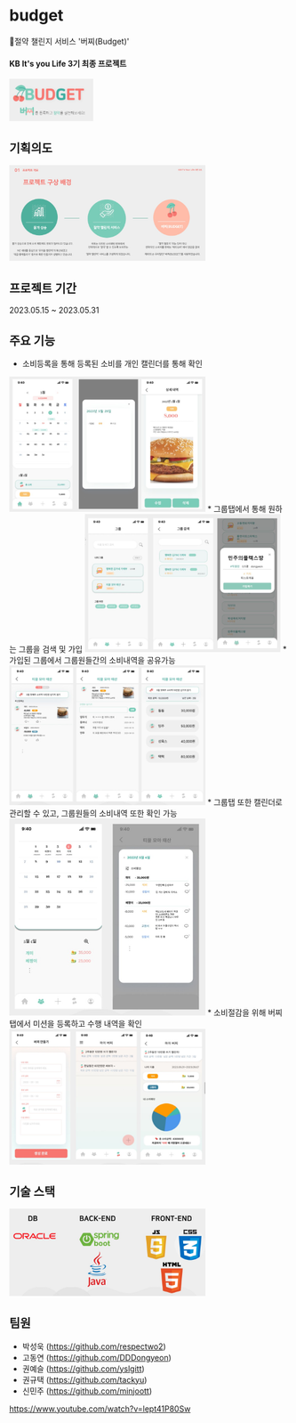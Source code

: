 # budget
:pushpin:절약 챌린지 서비스 '버찌(Budget)' 
#### KB It's you Life 3기 최종 프로젝트

<img src="https://github.com/respectwo2/budget/raw/master/img/로고.JPG" alt="로고" width="30%">

## 기획의도
<img src="https://github.com/respectwo2/budget/raw/master/img/기획의도.JPG" alt="기획의도" width="70%">


## 프로젝트 기간
2023.05.15 ~ 2023.05.31

## 주요 기능
* 소비등록을 통해 등록된 소비를 개인 캘린더를 통해 확인
<img src="https://github.com/respectwo2/budget/raw/master/img/개인캘린더.JPG" alt="개인캘린더" width="70%">
* 그룹탭에서 통해 원하는 그룹을 검색 및 가입
<img src="https://github.com/respectwo2/budget/raw/master/img/그룹검색탭.JPG" alt="그룹검색" width="70%">
* 가입된 그룹에서 그룹원들간의 소비내역을 공유가능
<img src="https://github.com/respectwo2/budget/raw/master/img/그룹탭.JPG" alt="그룹" width="70%">
* 그룹탭 또한 캘린더로 관리할 수 있고, 그룹원들의 소비내역 또한 확인 가능
<img src="https://github.com/respectwo2/budget/raw/master/img/그룹캘린더.JPG" alt="그룹캘린더" width="70%">
* 소비절감을 위해 버찌탭에서 미션을 등록하고 수행 내역을 확인
<img src="https://github.com/respectwo2/budget/raw/master/img/버찌탭.JPG" alt="버찌" width="70%">

## 기술 스택

<img src="https://github.com/respectwo2/budget/raw/master/img/기술스택.JPG" alt="기술스택" width="70%">

## 팀원
- 박성욱 (https://github.com/respectwo2) 
- 고동연 (https://github.com/DDDongyeon)
- 권예슬 (https://github.com/yslgitt)
- 권규택 (https://github.com/tackyu)
- 신민주 (https://github.com/minjoott)


https://www.youtube.com/watch?v=lept41P80Sw

